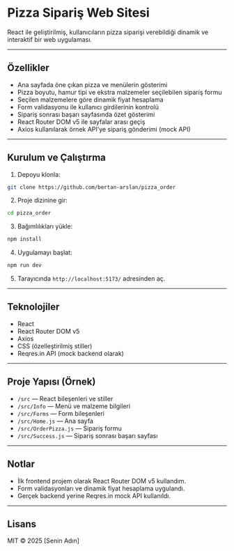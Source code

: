 # Pizza Sipariş Web Sitesi

React ile geliştirilmiş, kullanıcıların pizza siparişi verebildiği dinamik ve interaktif bir web uygulaması.

---

## Özellikler

- Ana sayfada öne çıkan pizza ve menülerin gösterimi
- Pizza boyutu, hamur tipi ve ekstra malzemeler seçilebilen sipariş formu
- Seçilen malzemelere göre dinamik fiyat hesaplama
- Form validasyonu ile kullanıcı girdilerinin kontrolü
- Sipariş sonrası başarı sayfasında özet gösterimi
- React Router DOM v5 ile sayfalar arası geçiş
- Axios kullanılarak örnek API’ye sipariş gönderimi (mock API)

---

## Kurulum ve Çalıştırma

1. Depoyu klonla:

```bash
git clone https://github.com/bertan-arslan/pizza_order
```

2. Proje dizinine gir:

```bash
cd pizza_order
```

3. Bağımlılıkları yükle:

```bash
npm install
```

4. Uygulamayı başlat:

```bash
npm run dev
```

5. Tarayıcında `http://localhost:5173/` adresinden aç.

---

## Teknolojiler

- React
- React Router DOM v5
- Axios
- CSS (özelleştirilmiş stiller)
- Reqres.in API (mock backend olarak)

---

## Proje Yapısı (Örnek)

- `/src` — React bileşenleri ve stiller
- `/src/Info` — Menü ve malzeme bilgileri
- `/src/Forms` — Form bileşenleri
- `/src/Home.js` — Ana sayfa
- `/src/OrderPizza.js` — Sipariş formu
- `/src/Success.js` — Sipariş sonrası başarı sayfası

---

## Notlar

- İlk frontend projem olarak React Router DOM v5 kullandım.
- Form validasyonları ve dinamik fiyat hesaplama uygulandı.
- Gerçek backend yerine Reqres.in mock API kullanıldı.

---

## Lisans

MIT © 2025 [Senin Adın]
